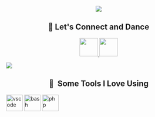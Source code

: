 <p align="center">
  <img src="https://capsule-render.vercel.app/api?text=Hey%20my%20Minions!🕹️&animation=fadeIn&type=waving&color=gradient&height=200"/>
</p>
<h2 align="center"> 🚀&nbsp;Let's Connect and Dance</h2>
<p align="center">
  <a href="https://www.linkedin.com/in/jkigula">
    <img height="50" src="https://github.com/user-attachments/assets/ac9f7136-ac8a-4bde-90e2-9cbc14c73c48"/>
  </a>
  <a href="https://www.facebook.com/jesse.kigula/">
    <img height="50" src="https://github.com/user-attachments/assets/33c8bd65-71b8-4de2-84d2-0bebe29b3d4a"/>
  </a>
</p>

<img align="center" src="https://media3.giphy.com/media/aUovxH8Vf9qDu/giphy.gif"/>

<h2 align="center"> 🚀 &nbsp;Some Tools I Love Using</h2>
<p align="centre">
  <img src="https://cdn.jsdelivr.net/gh/devicons/devicon/icons/vscode/vscode-original.svg" alt="vscode" width="45" height="45"/>
  <img src="https://cdn.jsdelivr.net/gh/devicons/devicon/icons/bash/bash-original.svg" alt="bash" width="45" height="45"/>
  <img src="https://cdn.jsdelivr.net/gh/devicons/devicon/icons/php/php-original.svg" alt="php" width="45" height="45"/>
</p>

<!--
**KigulaJesse/KigulaJesse** is a ✨ _special_ ✨ repository because its `README.md` (this file) appears on your GitHub profile.

Here are some ideas to get you started:

- 🔭 I’m currently working on ...
- 🌱 I’m currently learning ...
- 👯 I’m looking to collaborate on ...
- 🤔 I’m looking for help with ...
- 💬 Ask me about ...
- 📫 How to reach me: ...
- 😄 Pronouns: ...
- ⚡ Fun fact: ...
-->
